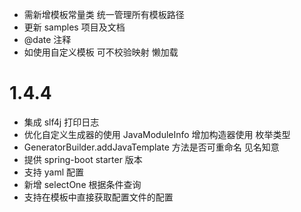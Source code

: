
- 需新增模板常量类 统一管理所有模板路径
- 更新 samples 项目及文档
- @date 注释
- 如使用自定义模板 可不校验映射 懒加载

# 1.4.4
- 集成 slf4j 打印日志
- 优化自定义生成器的使用 JavaModuleInfo 增加构造器使用 枚举类型
- GeneratorBuilder.addJavaTemplate 方法是否可重命名 见名知意
- 提供 spring-boot starter 版本
- 支持 yaml 配置
- 新增 selectOne 根据条件查询
- 支持在模板中直接获取配置文件的配置
